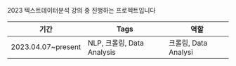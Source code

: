 2023 텍스트데이터분석 강의 중 진행하는 프로젝트입니다

|기간|Tags|역할|
|----|----|---|
|2023.04.07~present|NLP, 크롤링, Data Analysis|크롤링, Data Analysi|
